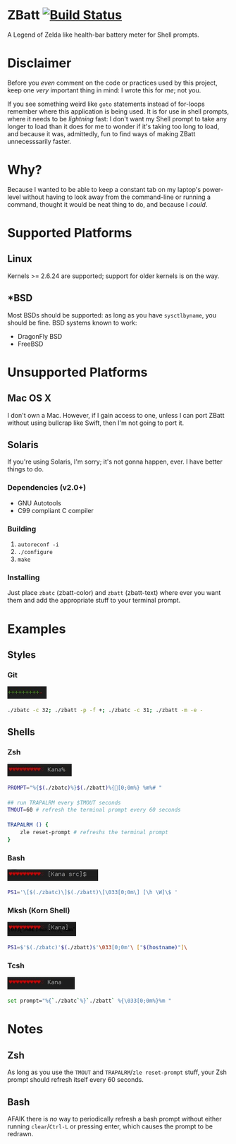 ZBatt [![Build Status](https://drone.io/github.com/amagura/zelda-battery/status.png)](https://drone.io/github.com/amagura/zelda-battery/latest)
=============

A Legend of Zelda like health-bar battery meter for Shell prompts.

# Disclaimer
Before you _even_ comment on the code or practices used by this project, keep one _very_ important thing in mind: I wrote this for _me_; not you.

If you see something weird like `goto` statements instead of for-loops remember where this application is being used.  It is for use in shell prompts, where it needs to be _lightning_ fast: I don't want my Shell prompt to take any longer to load than it does for me to wonder if it's taking too long to load, and because it was, admittedly, fun to find ways of making ZBatt unnecesssarily faster.

# Why?
Because I wanted to be able to keep a constant tab on my laptop's power-level without having to look away from the command-line or running a command, thought it would be neat thing to do, and because I _could_.

# Supported Platforms
## Linux
Kernels >= 2.6.24 are supported; support for older kernels is on the way.

## *BSD
Most BSDs should be supported: as long as you have `sysctlbyname`, you should be fine.  BSD systems known to work: 
* DragonFly BSD
* FreeBSD

# Unsupported Platforms
## Mac OS X
I don't own a Mac.  However, if I gain access to one, unless I can port ZBatt without using bullcrap like Swift, then I'm not going to port it.

## Solaris
If you're using Solaris, I'm sorry; it's not gonna happen, ever.  I have better things to do.

### Dependencies (v2.0+)
* GNU Autotools
* C99 compliant C compiler

### Building
1. `autoreconf -i`
2. `./configure`
3. `make`

### Installing
Just place `zbatc` (zbatt-color) and `zbatt` (zbatt-text) where ever you want them and add the appropriate stuff to your terminal prompt.

# Examples

## Styles
### Git
![example of the git style](/example/git.jpg)
```bash
./zbatc -c 32; ./zbatt -p -f +; ./zbatc -c 31; ./zbatt -m -e -
```


## Shells

### Zsh
![example showing zelda-battery in a Zsh prompt](/example/zsh.jpg)
```bash
PROMPT="%{$(./zbatc)%}$(./zbatt)%{[0;0m%} %m%# "

## run TRAPALRM every $TMOUT seconds
TMOUT=60 # refresh the terminal prompt every 60 seconds

TRAPALRM () {
    zle reset-prompt # refreshs the terminal prompt
}
```


### Bash
![example showing zelda-battery in a Bash prompt](/example/bash.jpg)
```bash
PS1='\[$(./zbatc)\]$(./zbatt)\[\033[0;0m\] [\h \W]\$ '
```

### Mksh (Korn Shell)
![example showing zelda-battery in a Mksh prompt](/example/mksh.jpg)
```bash
PS1=$'$(./zbatc)'$(./zbatt)$'\033[0;0m'\ ["$(hostname)"]\
```

### Tcsh
![example showing zbatt in a tcsh prompt](/example/tcsh.jpg)
```bash
set prompt="%{`./zbatc`%}`./zbatt` %{\033[0;0m%}%m "
```

# Notes

## Zsh
As long as you use the `TMOUT` and `TRAPALRM`/`zle reset-prompt` stuff, your Zsh prompt should refresh itself every 60 seconds.

## Bash
AFAIK there is _no_ way to periodically refresh a bash prompt without either running `clear`/`Ctrl-L` or pressing enter, which causes the prompt to be redrawn.

